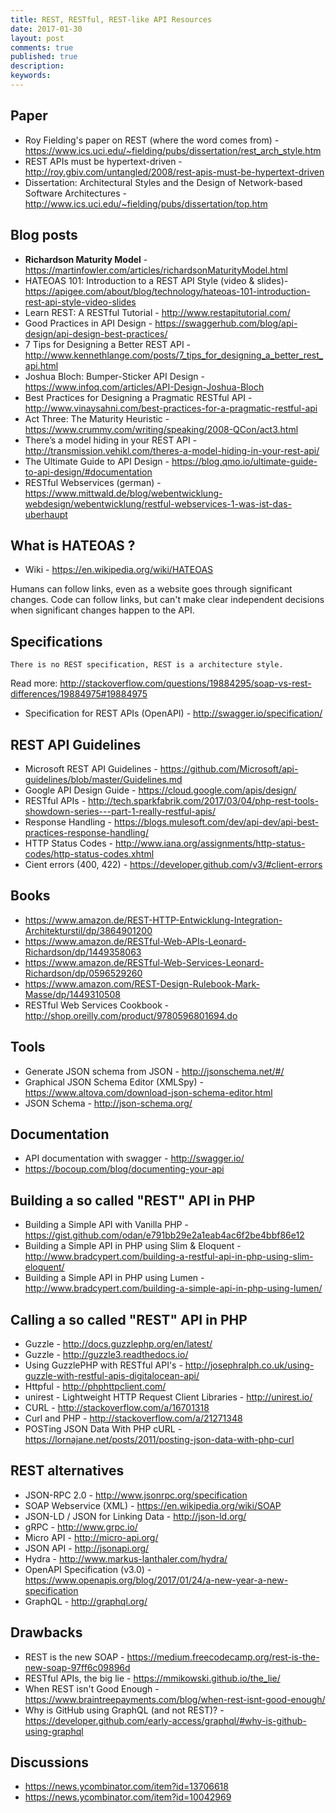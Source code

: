 ```yaml
---
title: REST, RESTful, REST-like API Resources
date: 2017-01-30
layout: post
comments: true
published: true
description: 
keywords: 
---
```


## Paper
* Roy Fielding's paper on REST (where the word comes from) - https://www.ics.uci.edu/~fielding/pubs/dissertation/rest_arch_style.htm
* REST APIs must be hypertext-driven - http://roy.gbiv.com/untangled/2008/rest-apis-must-be-hypertext-driven
* Dissertation: Architectural Styles and
the Design of Network-based Software Architectures - http://www.ics.uci.edu/~fielding/pubs/dissertation/top.htm

## Blog posts
* **Richardson Maturity Model** - https://martinfowler.com/articles/richardsonMaturityModel.html
* HATEOAS 101: Introduction to a REST API Style (video & slides)- https://apigee.com/about/blog/technology/hateoas-101-introduction-rest-api-style-video-slides
* Learn REST: A RESTful Tutorial - http://www.restapitutorial.com/
* Good Practices in API Design - https://swaggerhub.com/blog/api-design/api-design-best-practices/
* 7 Tips for Designing a Better REST API - http://www.kennethlange.com/posts/7_tips_for_designing_a_better_rest_api.html
* Joshua Bloch: Bumper-Sticker API Design - https://www.infoq.com/articles/API-Design-Joshua-Bloch
* Best Practices for Designing a Pragmatic RESTful API - http://www.vinaysahni.com/best-practices-for-a-pragmatic-restful-api
* Act Three: The Maturity Heuristic - https://www.crummy.com/writing/speaking/2008-QCon/act3.html
* There’s a model hiding in your REST API - http://transmission.vehikl.com/theres-a-model-hiding-in-your-rest-api/
* The Ultimate Guide to API Design - https://blog.qmo.io/ultimate-guide-to-api-design/#documentation
* RESTful Webservices (german) - https://www.mittwald.de/blog/webentwicklung-webdesign/webentwicklung/restful-webservices-1-was-ist-das-uberhaupt

## What is HATEOAS ?

* Wiki - https://en.wikipedia.org/wiki/HATEOAS

Humans can follow links, even as a website goes through significant changes. Code can follow links, but can't make clear independent decisions when significant changes happen to the API.

## Specifications

`There is no REST specification, REST is a architecture style.`

Read more: http://stackoverflow.com/questions/19884295/soap-vs-rest-differences/19884975#19884975

* Specification for REST APIs (OpenAPI) - http://swagger.io/specification/

## REST API Guidelines

* Microsoft REST API Guidelines - https://github.com/Microsoft/api-guidelines/blob/master/Guidelines.md
* Google API Design Guide - https://cloud.google.com/apis/design/
* RESTful APIs - http://tech.sparkfabrik.com/2017/03/04/php-rest-tools-showdown-series---part-1-really-restful-apis/
* Response Handling - https://blogs.mulesoft.com/dev/api-dev/api-best-practices-response-handling/
* HTTP Status Codes - http://www.iana.org/assignments/http-status-codes/http-status-codes.xhtml
* Cient errors (400, 422) - https://developer.github.com/v3/#client-errors

## Books

* https://www.amazon.de/REST-HTTP-Entwicklung-Integration-Architekturstil/dp/3864901200
* https://www.amazon.de/RESTful-Web-APIs-Leonard-Richardson/dp/1449358063
* https://www.amazon.de/RESTful-Web-Services-Leonard-Richardson/dp/0596529260
* https://www.amazon.com/REST-Design-Rulebook-Mark-Masse/dp/1449310508
* RESTful Web Services Cookbook - http://shop.oreilly.com/product/9780596801694.do

## Tools
* Generate JSON schema from JSON - http://jsonschema.net/#/
* Graphical JSON Schema Editor (XMLSpy) - https://www.altova.com/download-json-schema-editor.html
* JSON Schema - http://json-schema.org/

## Documentation
* API documentation with swagger - http://swagger.io/
* https://bocoup.com/blog/documenting-your-api

## Building a so called "REST" API in PHP
* Building a Simple API with Vanilla PHP - https://gist.github.com/odan/e791bb29e2a1eab4ac6f2be4bbf86e12
* Building a Simple API in PHP using Slim & Eloquent - http://www.bradcypert.com/building-a-restful-api-in-php-using-slim-eloquent/
* Building a Simple API in PHP using Lumen - http://www.bradcypert.com/building-a-simple-api-in-php-using-lumen/

## Calling a so called "REST" API in PHP

* Guzzle - http://docs.guzzlephp.org/en/latest/
* Guzzle - http://guzzle3.readthedocs.io/
* Using GuzzlePHP with RESTful API's - http://josephralph.co.uk/using-guzzle-with-restful-apis-digitalocean-api/
* Httpful  - http://phphttpclient.com/
* unirest - Lightweight HTTP Request Client Libraries - http://unirest.io/
* CURL - http://stackoverflow.com/a/16701318
* Curl and PHP - http://stackoverflow.com/a/21271348
* POSTing JSON Data With PHP cURL - https://lornajane.net/posts/2011/posting-json-data-with-php-curl

## REST alternatives

* JSON-RPC 2.0 - http://www.jsonrpc.org/specification
* SOAP Webservice (XML) - https://en.wikipedia.org/wiki/SOAP
* JSON-LD / JSON for Linking Data - http://json-ld.org/
* gRPC - http://www.grpc.io/
* Micro API - http://micro-api.org/
* JSON API - http://jsonapi.org/
* Hydra - http://www.markus-lanthaler.com/hydra/
* OpenAPI Specification (v3.0) - https://www.openapis.org/blog/2017/01/24/a-new-year-a-new-specification
* GraphQL - http://graphql.org/

## Drawbacks
* REST is the new SOAP - https://medium.freecodecamp.org/rest-is-the-new-soap-97ff6c09896d
* RESTful APIs, the big lie - https://mmikowski.github.io/the_lie/
* When REST isn't Good Enough - https://www.braintreepayments.com/blog/when-rest-isnt-good-enough/
* Why is GitHub using GraphQL (and not REST)? - https://developer.github.com/early-access/graphql/#why-is-github-using-graphql

## Discussions
* https://news.ycombinator.com/item?id=13706618
* https://news.ycombinator.com/item?id=10042969